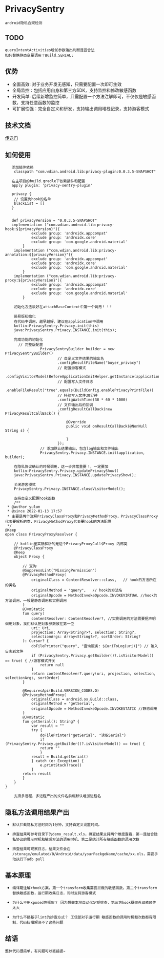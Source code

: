 # PrivacySentry
    android隐私合规检测

## TODO
    queryIntentActivities增加参数输出判断是否合法
    如何替换静态变量调用？Build.SERIAL;

## 优势
- 全面高效:  对于业务开发无感知，只需要配置一次即可生效
- 全局监控：包括应用自身和第三方SDK，支持监控和修改敏感函数
- 开发简单:   后续新增监控简单，只需配置一个方法注解即可，不仅仅是敏感函数，支持任意函数的监控
- 可扩展性强：完全自定义和研发，支持输出调用堆栈记录，支持游客模式

## 技术文档
[传送门](http://docs.vdian.net/pages/viewpage.action?pageId=129578422)

## 如何使用

```
   添加插件依赖
    classpath "com.wdian.android.lib:privacy-plugin:0.0.3.5-SNAPSHOT"
```

```
   在主项目的build.gradle下依赖插件和配置
   apply plugin: 'privacy-sentry-plugin'
   
   privacy {
    // 设置免hook的名单
    blackList = []
   }


   def privacyVersion = "0.0.3.5-SNAPSHOT"
   implementation ("com.wdian.android.lib:privacy-hook:${privacyVersion}"){
            exclude group: 'androidx.appcompat'
            exclude group: 'androidx.core'
            exclude group: 'com.google.android.material'
        }
    implementation ("com.wdian.android.lib:privacy-annotation:${privacyVersion}"){
            exclude group: 'androidx.appcompat'
            exclude group: 'androidx.core'
            exclude group: 'com.google.android.material'
        }
    implementation ("com.wdian.android.lib:privacy-proxy:${privacyVersion}"){
            exclude group: 'androidx.appcompat'
            exclude group: 'androidx.core'
            exclude group: 'com.google.android.material'
        }
```

```
    初始化方法最好在attachBaseContext中第一个调用！！！
```

```
    简易版初始化
    在代码中调用，越早越好，建议在application中调用
    kotlin:PrivacySentry.Privacy.init(this)
    java:PrivacySentry.Privacy.INSTANCE.init(this);
```


```
    完成功能的初始化
      // 完整版配置
                PrivacySentryBuilder builder = new PrivacySentryBuilder()
                        // 自定义文件结果的输出名
                        .configResultFileName("buyer_privacy")
                        // 配置游客模式
                        .configVisitorModel(BeforeApplicationInitHelper.getInstance(application.getApplicationContext()).isNewUser())
                        // 配置写入文件日志
                        .enableFileResult("true".equals(BuildConfig.enablePrivacyPrintFile))
                        // 持续写入文件30分钟
                        .configWatchTime(30 * 60 * 1000)
                        // 文件输出后的回调
                        .configResultCallBack(new PrivacyResultCallBack() {

                            @Override
                            public void onResultCallBack(@NonNull String s) {

                            }
                        });
                // 添加默认结果输出，包含log输出和文件输出
                PrivacySentry.Privacy.INSTANCE.init(application, builder);
```


```
    在隐私协议确认的时候调用，这一步非常重要！，一定要加
    kotlin:PrivacySentry.Privacy.updatePrivacyShow()
    java:PrivacySentry.Privacy.INSTANCE.updatePrivacyShow();
```


```
    关闭游客模式
    PrivacySentry.Privacy.INSTANCE.closeVisitorModel();
```


```
    支持自定义配置hook函数
    /**
 * @author yulun
 * @since 2022-01-13 17:57
 * 主要是两个注解PrivacyClassProxy和PrivacyMethodProxy，PrivacyClassProxy代表要解析的类，PrivacyMethodProxy代表要hook的方法配置
 */
@Keep
open class PrivacyProxyResolver {
     
    // kotlin里实际解析的是这个PrivacyProxyCall$Proxy 内部类
    @PrivacyClassProxy
    @Keep
    object Proxy {
 
        // 查询
        @SuppressLint("MissingPermission")
        @PrivacyMethodProxy(
            originalClass = ContentResolver::class,   // hook的方法所在的类名
            originalMethod = "query",   // hook的方法名
            originalOpcode = MethodInvokeOpcode.INVOKEVIRTUAL //hook的方法调用，一般是静态调用和实例调用
        )
        @JvmStatic
        fun query(
            contentResolver: ContentResolver?, //实例调用的方法需要把声明调用对象，我们默认把对象参数放在第一位
            uri: Uri,
            projection: Array<String?>?, selection: String?,
            selectionArgs: Array<String?>?, sortOrder: String?
        ): Cursor? {
            doFilePrinter("query", "查询服务: ${uriToLog(uri)}") // 输入日志到文件
            if (PrivacySentry.Privacy.getBuilder()?.isVisitorModel() == true) { //游客模式开关
                return null
            }
            return contentResolver?.query(uri, projection, selection, selectionArgs, sortOrder)
        }
  
        @RequiresApi(Build.VERSION_CODES.O)
        @PrivacyMethodProxy(
            originalClass = android.os.Build::class,
            originalMethod = "getSerial",
            originalOpcode = MethodInvokeOpcode.INVOKESTATIC //静态调用
        )
        @JvmStatic
        fun getSerial(): String? {
            var result = ""
            try {
                doFilePrinter("getSerial", "读取Serial")
                if (PrivacySentry.Privacy.getBuilder()?.isVisitorModel() == true) {
                return ""
                }
            result = Build.getSerial()
            } catch (e: Exception) {
                e.printStackTrace()
            }
        return result
        }
    }
}

```

```
    支持多进程，多进程产出的文件名前缀默认增加进程名
```



## 隐私方法调用结果产出
-     默认拦截隐私方法时间为1分钟，支持自定义设置时间。
-     排查结果可参考目录下的demo_result.xls，排查结果支持两个维度查看，第一是结合隐私协议的展示时机和敏感方法的调用时机，第二是统计所有敏感函数的调用次数
-     排查结果可观察日志，结果文件会在 /storage/emulated/0/Android/data/yourPackgeName/cache/xx.xls，需要手动执行下adb pull

## 基本原理
-     编译期注解+hook方案，第一个transform收集需要拦截的敏感函数，第二个transform替换敏感函数，运行期收集日志，同时支持游客模式
-     为什么不用xposed等框架？ 因为想做本地自动化定期排查，第三方hook框架外部依赖性太大
-     为什么不搞基于lint的排查方式？ 工信部对于运行期 敏感函数的调用时机和次数都有限制，代码扫描解决不了这些问题


## 结语
    整体代码很简单，有问题可以直接提~
